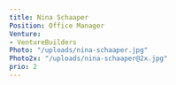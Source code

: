 ```yaml
---
title: Nina Schaaper
Position: Office Manager
Venture:
- VentureBuilders
Photo: "/uploads/nina-schaaper.jpg"
Photo2x: "/uploads/nina-schaaper@2x.jpg"
prio: 2
---
```

